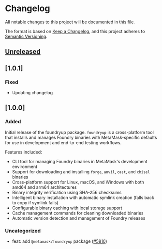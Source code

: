 # Changelog

All notable changes to this project will be documented in this file.

The format is based on [Keep a Changelog](https://keepachangelog.com/en/1.0.0/),
and this project adheres to [Semantic Versioning](https://semver.org/spec/v2.0.0.html).

## [Unreleased]

## [1.0.1]
### Fixed
- Updating changelog

## [1.0.0]
### Added

 Initial release of the foundryup package. `foundryup` is a cross-platform tool that installs and manages Foundry binaries with MetaMask-specific defaults for use in development and end-to-end testing workflows. 

Features included:
  - CLI tool for managing Foundry binaries in MetaMask's development environment
  - Support for downloading and installing `forge`, `anvil`, `cast`, and `chisel` binaries
  - Cross-platform support for Linux, macOS, and Windows with both amd64 and arm64 architectures
  - Binary integrity verification using SHA-256 checksums
  - Intelligent binary installation with automatic symlink creation (falls back to copy if symlink fails)
  - Configurable binary caching with local storage support
  - Cache management commands for cleaning downloaded binaries
  - Automatic version detection and management of Foundry releases
### Uncategorized

- feat: add `@metamask/foundryup` package ([#5810](https://github.com/MetaMask/core/pull/5810))

[Unreleased]: https://github.com/MetaMask/core/compare/@metamask/foundryup@1.0.1...HEAD